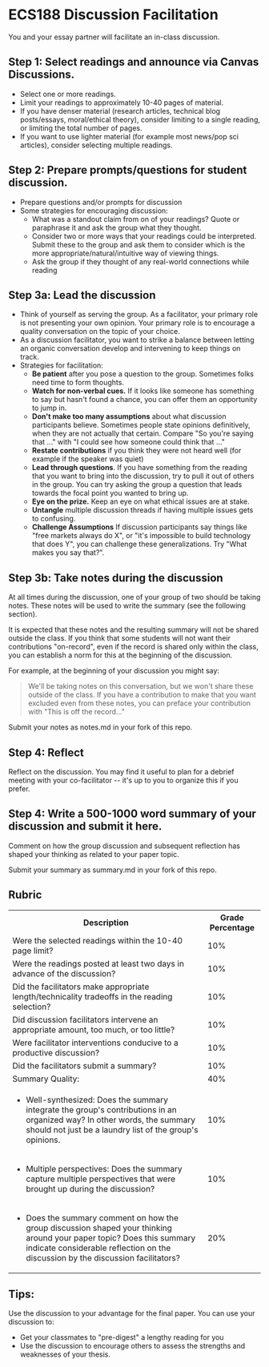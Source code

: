 # ECS188 Discussion Facilitation

You and your essay partner will facilitate an in-class discussion.

## Step 1: Select readings and announce via Canvas Discussions.

- Select one or more readings.
- Limit your readings to approximately 10-40 pages of material.
- If you have denser material (research articles, technical blog posts/essays, moral/ethical theory), consider limiting to a single reading, or limiting the total number of pages.
- If you want to use lighter material (for example most news/pop sci articles), consider selecting multiple readings.

## Step 2: Prepare prompts/questions for student discussion.

- Prepare questions and/or prompts for discussion
- Some strategies for encouraging discussion:
  - What was a standout claim from on of your readings? Quote or paraphrase it and ask the group what they thought.
  - Consider two or more ways that your readings could be interpreted. Submit these to the group and ask them to consider which is the more appropriate/natural/intuitive way of viewing things.
  - Ask the group if they thought of any real-world connections while reading

## Step 3a: Lead the discussion

- Think of yourself as serving the group. As a facilitator, your primary role is not presenting your own opinion. Your primary role is to encourage a quality conversation on the topic of your choice.
- As a discussion facilitator, you want to strike a balance between letting an organic conversation develop and intervening to keep things on track.
- Strategies for facilitation:
  - **Be patient** after you pose a question to the group. Sometimes folks need time to form thoughts.
  - **Watch for non-verbal cues.** If it looks like someone has something to say but hasn't found a chance, you can offer them an opportunity to jump in.
  - **Don't make too many assumptions** about what discussion participants believe. Sometimes people state opinions definitively, when they are not actually that certain. Compare "So you're saying that ..." with "I could see how someone could think that ..."
  - **Restate contributions** if you think they were not heard well (for example if the speaker was quiet)
  - **Lead through questions**. If you have something from the reading that you want to bring into the discussion, try to pull it out of others in the group. You can try asking the group a question that leads towards the focal point you wanted to bring up.
  - **Eye on the prize.** Keep an eye on what ethical issues are at stake.
  - **Untangle** multiple discussion threads if having multiple issues gets to confusing.
  - **Challenge Assumptions** If discussion participants say things like "free markets always do X", or "it's impossible to build technology that does Y", you can challenge these generalizations. Try "What makes you say that?".

## Step 3b: Take notes during the discussion

At all times during the discussion, one of your group of two should be taking notes. These notes will be used to write the summary (see the following section).

It is expected that these notes and the resulting summary will not be shared outside the class. If you think that some students will not want their contributions "on-record", even if the record is shared only within the class, you can establish a norm for this at the beginning of the discussion.

For example, at the beginning of your discussion you might say:

> We'll be taking notes on this conversation, but we won't share these outside of the class. If you have a contribution to make that you want excluded even from these notes, you can preface your contribution with "This is off the record..."

Submit your notes as notes.md in your fork of this repo.

## Step 4: Reflect

Reflect on the discussion. You may find it useful to plan for a debrief meeting with your co-facilitator -- it's up to you to organize this if you prefer.

## Step 4: Write a 500-1000 word summary of your discussion and submit it here.

Comment on how the group discussion and subsequent reflection has shaped your thinking as related to your paper topic.

Submit your summary as summary.md in your fork of this repo.

## Rubric

<table>
  <tr>
    <th>Description</th>
    <th>Grade Percentage</th>
  </tr>
  <tr>
    <td>Were the selected readings within the 10-40 page limit?</td>
    <td>10%</td>
  </tr>
  <tr>
    <td>Were the readings posted at least two days in advance of the discussion?</td>
    <td>10%</td>
  </tr>
  <tr>
    <td>Did the facilitators make appropriate length/technicality tradeoffs in the reading selection?</td>
    <td>10%</td>
  </tr>
  <tr>
    <td>Did discussion facilitators intervene an appropriate amount, too much, or too little?</td>
    <td>10%</td>
  </tr>
  <tr>
    <td>Were facilitator interventions conducive to a productive discussion?</td>
    <td>10%</td>
  </tr>
  <tr>
    <td>Did the facilitators submit a summary?</td>
    <td>10%</td>
  </tr>
  <tr>
    <td>Summary Quality:</td>
    <td>40%</td>
  </tr>
  <tr>
    <td>
      <ul>
        <li>Well-synthesized: Does the summary integrate the group's contributions in an organized way? In other words, the summary should not just be a laundry list of the group's opinions.</li>
      </ul>
    </td>
    <td>10%</td>
  </tr>
  <tr>
    <td>
      <ul>
        <li>Multiple perspectives: Does the summary capture multiple perspectives that were brought up during the discussion?</li>
      </ul>
    </td>
    <td>10%</td>
  </tr>
  <tr>
    <td>
      <ul>
        <li>Does the summary comment on how the group discussion shaped your thinking around your paper topic? Does this summary indicate considerable reflection on the discussion by the discussion facilitators?</li>
      </ul>
    </td>
    <td>20%</td>
  </tr>
</table>

## Tips:
Use the discussion to your advantage for the final paper. You can use your discussion to:
- Get your classmates to "pre-digest" a lengthy reading for you
- Use the discussion to encourage others to assess the strengths and weaknesses of your thesis.
